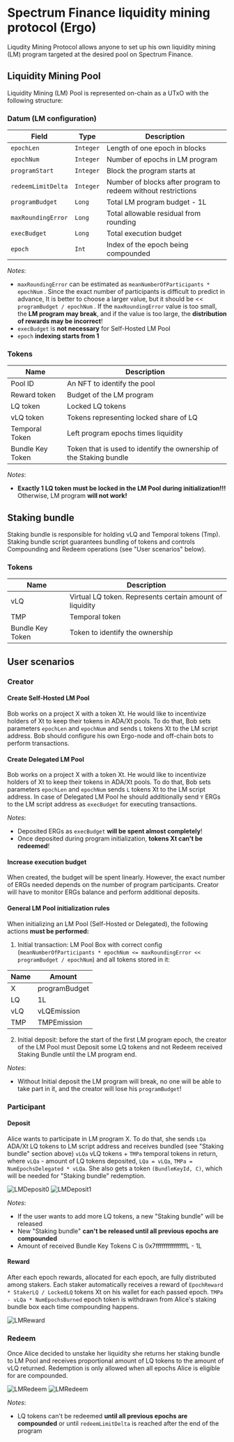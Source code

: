 # Spectrum Finance liquidity mining protocol (Ergo)

Liqudity Mining Protocol allows anyone to set up his own liquidity mining (LM) program targeted at the desired pool on Spectrum Finance.

## Liquidity Mining Pool
Liquidity Mining (LM) Pool is represented on-chain as a UTxO with the following structure:


### Datum (LM configuration)
| Field              | Type        | Description                                                   |
|--------------------|-------------|---------------------------------------------------------------|
| `epochLen`         | `Integer`   | Length of one epoch in blocks                                 |
| `epochNum`         | `Integer`   | Number of epochs in LM program                                |
| `programStart`     | `Integer`   | Block the program starts at                                   |
| `redeemLimitDelta` | `Integer`   | Number of blocks after program to redeem without restrictions |
| `programBudget`    | `Long`      | Total LM program budget - 1L                                  |
| `maxRoundingError` | `Long`      | Total allowable residual from rounding                        |
| `execBudget`       | `Long`      | Total execution budget                                        |
| `epoch`            | `Int`       | Index of the epoch being compounded                           |

_Notes_:
* `maxRoundingError` can be estimated as `meanNumberOfParticipants * epochNum` . Since the exact number of participants is difficult to predict in advance,
It is better to choose a larger value, but it should be << `programBudget / epochNum` . If the `maxRoundingError` value is too small, the **LM program may break**,
and if the value is too large, the **distribution of rewards may be incorrect**!
* `execBudget` is **not necessary** for Self-Hosted LM Pool
* `epoch` **indexing starts from 1**

### Tokens
| Name             | Description                                                           |
|------------------|-----------------------------------------------------------------------|
| Pool ID          | An NFT to identify the pool                                           |
| Reward token     | Budget of the LM program                                              |
| LQ token         | Locked LQ tokens                                                      |
| vLQ token        | Tokens representing locked share of LQ                                |
| Temporal Token   | Left program epochs times liquidity                                   |
| Bundle Key Token | Token that is used to identify the ownership of the Staking bundle    |

_Notes_:
* **Exactly 1 LQ token must be locked in the LM Pool during initialization!!!** Otherwise, LM program **will not work!**

## Staking bundle
Staking bundle is responsible for holding vLQ and Temporal tokens (Tmp). Staking bundle script guarantees bundling of
tokens and controls Compounding and Redeem operations (see "User scenarios" below).

### Tokens
| Name             | Description                                              |
|------------------|----------------------------------------------------------|
| vLQ              | Virtual LQ token. Represents certain amount of liquidity |
| TMP              | Temporal token                                           |
| Bundle Key Token | Token to identify the ownership                          |


## User scenarios

### Creator

#### Create Self-Hosted LM Pool
Bob works on a project X with a token Xt. He would like to incentivize holders of Xt to keep their tokens in ADA/Xt pools.
To do that, Bob sets parameters `epochLen` and `epochNum` and sends `L` tokens Xt to the LM script address.
Bob should configure his own Ergo-node and off-chain bots to perform transactions.

#### Create Delegated LM Pool
Bob works on a project X with a token Xt. He would like to incentivize holders of Xt to keep their tokens in ADA/Xt pools.
To do that, Bob sets parameters `epochLen` and `epochNum` sends `L` tokens Xt to the LM script address.
In case of Delegated LM Pool he should additionally send `Y` ERGs to the LM script address as `execBudget` for executing transactions.

_Notes_:
* Deposited ERGs as `execBudget` **will be spent almost completely**!
* Once deposited during program initialization, **tokens Xt can't be redeemed**!

#### Increase execution budget
When created, the budget will be spent linearly.
However, the exact number of ERGs needed depends on the number of program participants. 
Creator will have to monitor ERGs balance and perform additional deposits.

#### General LM Pool initialization rules
When initializing an LM Pool (Self-Hosted or Delegated), the following actions **must be performed:**
1. Initial transaction: LM Pool Box with correct config (`meanNumberOfParticipants * epochNum <= maxRoundingError << programBudget / epochNum`) and all tokens stored in it:

| Name            | Amount        |
|-----------------|---------------|
| X               | programBudget |
| LQ              | 1L            |
| vLQ             | vLQEmission   |
| TMP             | TMPEmission   |

2. Initial deposit: before the start of the first LM program epoch, the creator of the LM Pool must Deposit
some LQ tokens and not Redeem received Staking Bundle until the LM program end.

_Notes_:
* Without Initial deposit the LM program will break, no one will be able to take part in it,
and the creator will lose his `programBudget`!


### Participant

#### Deposit
Alice wants to participate in LM program X. To do that, she sends `LQa` ADA/Xt LQ tokens to LM script
address and receives bundled (see "Staking bundle" section above) `vLQa` vLQ tokens + `TMPa` temporal tokens in return,
where `vLQa` - amount of LQ tokens deposited, `LQa = vLQa`, `TMPa = NumEpochsDelegated * vLQa`.
She also gets a token `(BundleKeyId, C)`, which will be needed for "Staking bundle" redemption.

![LMDeposit0](./../img/LMDeposit0.png)
![LMDeposit1](./../img/LMDeposit1.png)

_Notes_:
* If the user wants to add more LQ tokens, a new "Staking bundle" will be released
* New "Staking bundle" **can't be released until all previous epochs are compounded**
* Amount of received Bundle Key Tokens C is 0x7fffffffffffffffL - 1L

#### Reward
After each epoch rewards, allocated for each epoch, are fully distributed among stakers. 
Each staker automatically receives a reward of `EpochReward * StakerLQ / LockedLQ` tokens Xt on his wallet for each passed epoch. 
`TMPa - vLQa * NumEpochsBurned` epoch token is withdrawn from Alice's staking bundle box each time compounding happens.

![LMReward](./../img/LMReward.png)

### Redeem
Once Alice decided to unstake her liquidity she returns her staking bundle to LM Pool and receives proportional amount of LQ tokens
to the amount of vLQ returned. Redemption is only allowed when all epochs Alice is eligible for are compounded.

![LMRedeem](./../img/LMRedeem0.png)
![LMRedeem](./../img/LMRedeem1.png)

_Notes_:
* LQ tokens can't be redeemed **until all previous epochs are compounded** or until `redeemLimitDelta` is reached after the end of the program
